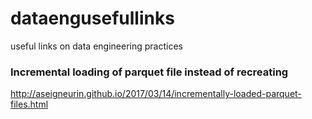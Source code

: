 # dataengusefullinks
useful links on data engineering practices


### Incremental loading of parquet file instead of recreating
http://aseigneurin.github.io/2017/03/14/incrementally-loaded-parquet-files.html
